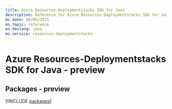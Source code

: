 ```yaml
---
title: Azure Resources-Deploymentstacks SDK for Java
description: Reference for Azure Resources-Deploymentstacks SDK for Java
ms.date: 08/05/2025
ms.topic: reference
ms.devlang: java
ms.service: resources-deploymentstacks
---
```

# Azure Resources-Deploymentstacks SDK for Java - preview
## Packages - preview
[!INCLUDE [packages](resources-deploymentstacks-index.md)]